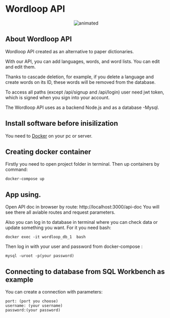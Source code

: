 # Wordloop API
<p align="center">
  <img src="https://media.giphy.com/media/NpuT7NSTqosT9asiLi/giphy.gif" alt="animated" />
</p>

## About Wordloop API
Wordloop API created as an alternative to paper dictionaries.

With our API, you can add languages, words, and word lists. You can edit and edit them.

Thanks to cascade deletion, for example, if you delete a language and create words on its ID, these words will be removed from the database.

To access all paths (except /api/signup and /api/login) user need jwt token, which is signed when you sign into your account.

The Wordloop API uses as a backend Node.js and as a database -Mysql.

## Install software before inisilization
You need to [Docker][1] on your pc or server.

## Creating docker container

Firstly you need to open project folder in terminal.
Then up containers by command:

```
docker-compose up
```

## App using.

Open API doc in browser by route: http://localhost:3000/api-doc
You will see there all aviable routes and request parameters.

Also you can log in to database in terminal where you can check data or update something you want.
For it you need bash:
```
docker exec -it wordloop_db_1  bash    
```
Then log in with your user and password from docker-compose :
```
mysql -uroot -p(your password)
```

## Connecting to database from SQL Workbench as example

You can create a connection with parameters:
```
port: (port you choose)
username: (your username)
password:(your password)
```
[1]:https://www.docker.com/products/docker-desktop





